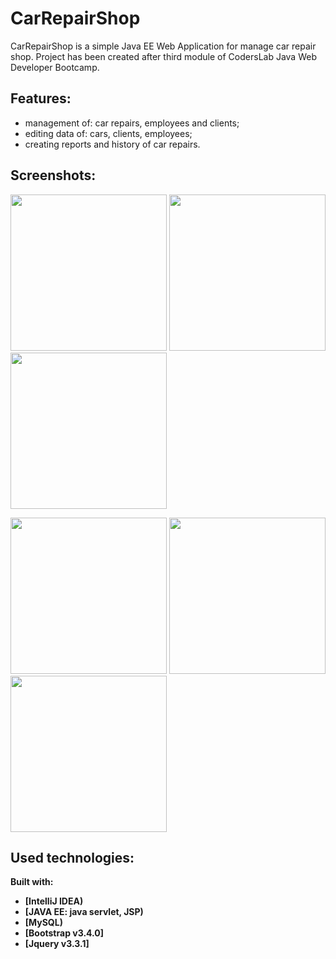 # CarRepairShop

CarRepairShop is a simple Java EE Web Application for manage car repair shop. Project has been  created after third module of CodersLab Java Web Developer Bootcamp.


## Features:

- management of: car repairs, employees and clients;
- editing data of: cars, clients, employees;
- creating reports and history of car repairs.


## Screenshots:

<img src="https://i.imgur.com/6ABW93Q.png" width="250" />  <img src="https://i.imgur.com/38jCOdp.png" width="250" />  <img src="https://i.imgur.com/undefined.png" width="250" />

<img src="https://i.imgur.com/undefined.png" width="250" />  <img src="https://i.imgur.com/YhohDIE.png" width="250" />  <img src="https://i.imgur.com/WUYLAz0.png" width="250" />


## Used technologies: 

<b>Built with:<b>
- [IntelliJ IDEA)
- [JAVA EE: java servlet, JSP)
- [MySQL)
- [Bootstrap v3.4.0]
- [Jquery v3.3.1]

